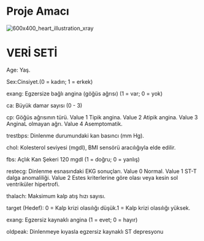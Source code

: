 # Proje Amacı 


![600x400_heart_illustration_xray](https://github.com/user-attachments/assets/fd54e8dd-348e-48f4-9721-009f8118c6a7)


# VERİ SETİ

Age:  Yaş.

Sex:Cinsiyet.(0 = kadın; 1 = erkek)

exang:  Egzersize bağlı angina (göğüs ağrısı) (1 = var; 0 = yok)

ca:  Büyük damar sayısı (0 - 3)

cp:  Göğüs ağrısının türü. Value 1  Tipik angina. Value 2  Atipik angina. Value 3  AnginaL olmayan ağrı. Value 4  Asemptomatik.

trestbps:  Dinlenme durumundaki kan basıncı (mm Hg).

chol:  Kolesterol seviyesi (mgdl), BMI sensörü aracılığıyla elde edilir.

fbs:  Açlık Kan Şekeri  120 mgdl (1 = doğru; 0 = yanlış)

restecg:  Dinlenme esnasındaki EKG sonuçları. Value 0 Normal. Value 1 ST-T dalga anomaliliği. Value 2  Estes kriterlerine göre olası veya kesin sol ventriküler hipertrofi.

thalach: Maksimum kalp atış hızı sayısı.

target (Hedef): 0 = Kalp krizi olasılığı düşük.1 = Kalp krizi olasılığı yüksek.

exang: Egzersiz kaynaklı angina (1 = evet; 0 = hayır)

oldpeak: Dinlenmeye kıyasla egzersiz kaynaklı ST depresyonu
